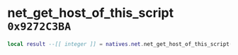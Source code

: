 # net_get_host_of_this_script `0x9272C3BA`

```lua
local result --[[ integer ]] = natives.net.net_get_host_of_this_script()
```